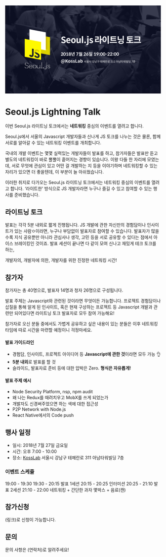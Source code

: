 
<p style="text-align:center">
  <img src="../assets/seouljs-lightning-talk.jpg">
</p>

# Seoul.js Lightning Talk

이번 Seoul.js 라이트닝 토크에서는 **네트워킹** 중심의 이벤트를 열려고 합니다.

Seoul.js에서 서울의 Javascript 개발자들과 신나게 JS 토크를 나누는 것은 물론, 함께 서로를 알아갈  수 있는 네트워킹 이벤트를 개최합니다.

국내의 개발 이벤트는 몇몇 실력있는 개발자들이 발표를 하고, 참가자들은 발표만 듣고 별도의 네트워킹이 바로 뿔뿔이 흩어지는  경향이 있습니다. 이왕 다들 한 자리에 모였는데, 서로 무엇에 관심이 있고 어떤 걸 개발하는 지 등을 이야기하며 네트워킹할 수 있는 자리가 있으면 더 좋을텐데, 이 부분이 늘 아쉬웠습니다.

이러한 취지로 다가오는 Seoul.js 라이트닝 토크에서는 네트워킹 중심의 이벤트를 열려고 합니다.  ‘라이트한' 방식으로 JS 개발자라면 누구나 즐길 수 있고 참여할 수 있는 행사를 준비했습니다.

## 라이트닝 토크

발표는 각각 5분 내외로 짧게 진행됩니다. JS 개발에 관한 자신만의 경험담이나 인사이트가 있는 사람ㅇ이라면,  누구나 부담없이 발표자로 참여할 수 있습니다. 발표자가 많을 수록 지식 공유뿐만 아니라 관심사나 생각, 고민 등을 서로 공유할 수 있다는 점에서 아이스 브레이킹인 것이죠. 발표 세션이 끝나면 다 같이 모여 신나고 재밌게 테크 토크를 하는,

개발자의,
개발자에 의한,
개발자를 위한 진정한 네트워킹 시간!

## 참가자

참가자는 총 40명으로, 발표자 14명과 청자 26명으로 구성됩니다.

발표 주제는 Javascript와 관련된 것이라면 무엇이든 가능합니다. 프로젝트 경험담이나 삽질을 통해 알게 된 인사이트, 혹은 현재 구상하는 프로젝트 등 Javascript 개발과 관련만 되어있다면 라이트닝 토크 발표자로 모두 참여 가능해요!

참가자로 오신 분들 중에서도 가볍게 공유하고 싶은 내용이 있는 분들은 이후 네트워킹 타임에 따로 시간을 마련할 예정이니 걱정마세요.

#### 발표 가이드라인

* 경험담, 인사이트, 프로젝트 아이디어 등 **Javascript에 관한 것**이라면 모두 가능  👌
* **5분 내외**로 발표를 할 것
* 슬라이드, 발표자료 준비 등에 대한 압박은 Zero. **형식은 자유롭게!**

#### 발표 주제 예시

* Node Security Platform, nsp, npm audit
* 왜 나는 Redux를 때려치우고 MobX를 쓰게 되었는가
* 개발자도 신경써주었으면 하는 색에 대한 접근성
* P2P Network with Node.js
* React Native에서의 Code push

## 행사 일정

* 일시: 2018년 7월 27일 금요일
* 시간: 오후 7:00 - 10:00
* 장소: [KossLab](https://kosslab.kr/) 서울시 강남구 테헤란로 311 아남타워빌딩 7층

### 이벤트 스케쥴

19:00 - 19:30
19:30 - 20:15  발표 1세션
20:15 - 20:25  인터미션
20:25 - 21:10  발표 2세션
21:10 - 22:00  네트워킹 + 간단한 과자 몇박스 + 음료(캔)

## 참가신청

(링크)로 신청이 가능합니다.

## 문의

문의 사항은 (연락처)로 알려주세요!
